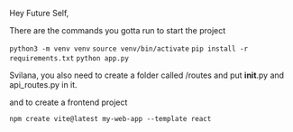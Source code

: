 Hey Future Self, 

There are the commands you gotta run to start the project

`python3 -m venv venv`
`source venv/bin/activate`
`pip install -r requirements.txt`
`python app.py`

Svilana, you also need to create a folder called /routes and put __init__.py and api_routes.py in it.



and to create a frontend project

`npm create vite@latest my-web-app --template react`
